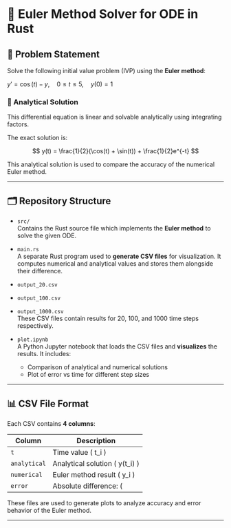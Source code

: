 # 🧮 Euler Method Solver for ODE in Rust

## 📘 Problem Statement

Solve the following initial value problem (IVP) using the **Euler method**:

$y' = \cos(t) - y,\quad 0 \leq t \leq 5,\quad y(0) = 1$

### 📌 Analytical Solution

This differential equation is linear and solvable analytically using integrating factors.

The exact solution is:

$$
y(t) = \frac{1}{2}(\cos(t) + \sin(t)) + \frac{1}{2}e^{-t}
$$



This analytical solution is used to compare the accuracy of the numerical Euler method.

---

## 🗂️ Repository Structure

- `src/`  
  Contains the Rust source file which implements the **Euler method** to solve the given ODE.

- `main.rs`  
  A separate Rust program used to **generate CSV files** for visualization. It computes numerical and analytical values and stores them alongside their difference.

- `output_20.csv`  
- `output_100.csv`  
- `output_1000.csv`  
  These CSV files contain results for 20, 100, and 1000 time steps respectively.

- `plot.ipynb`  
  A Python Jupyter notebook that loads the CSV files and **visualizes** the results. It includes:
  - Comparison of analytical and numerical solutions
  - Plot of error vs time for different step sizes

---

## 📊 CSV File Format

Each CSV contains **4 columns**:

| Column              | Description                                     |
|---------------------|-------------------------------------------------|
| `t`                 | Time value \( t_i \)                            |
| `analytical`        | Analytical solution \( y(t_i) \)               |
| `numerical`         | Euler method result \( y_i \)                  |
| `error`             | Absolute difference: \( |y(t_i) - y_i| \)       |

These files are used to generate plots to analyze accuracy and error behavior of the Euler method.

---

